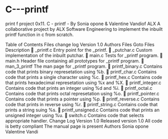 # C---printf
print f project
0x11. C - printf - By Sonia opone  & Valentine Vandiof ALX
A collaborative project by ALX Software Engineering to implement the inbuilt printf function in c from scratch.

Table of Contents
Files
change log
Version 1.0
Authors
Files
Goto	Files	Description
📌	_printf.c	Entry point for the _printf.
📌	_putchar.c	Custom implementation of the inbuilt putchar.
📌	main.c	Tests for _printf program.
📌	main.h	Header file containing all prototypes for _printf program.
📌	man_3_printf	The man page for _printf program.
📌	printf_binary.c	Contains code that prints binary represetation using %b.
📌	printf_char.c	Contains code that prints a single character using %c.
📌	printf_hex.c	Contains code that prints hexadecimal represetation using %x and %X.
📌	printf_integer.c	Contains code that prints an integer using %d and %i.
📌	printf_octal.c	Contains code that prints octal represetation using %o.
📌	printf_pointer.c	Contains code that prints a pointer using %p.
📌	printf_reverse.c	Contains code that prints in reverse using %r.
📌	printf_string.c	Contains code that prints a string suing %s.
📌	printf_unsigned.c	Contains code that prints an unsigned integer using %u.
📌	switch.c	Contains code that selects appropriate handler.
Change Log
Version 1.0
Released version 1.0
All code is betty compliant
The manual page is present
Authors
Sonia opone 
Valentine Vandi

